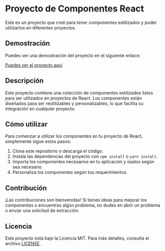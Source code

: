 # Proyecto de Componentes React

Este es un proyecto que creé para tener componentes estilizados y poder utilizarlos en diferentes proyectos.

## Demostración

Puedes ver una demostración del proyecto en el siguiente enlace:

[Puedes ver el proyecto aquí](https://react-components-rose.vercel.app/)

## Descripción

Este proyecto contiene una colección de componentes estilizados listos para ser utilizados en proyectos de React. Los componentes están diseñados para ser reutilizables y personalizables, lo que facilita su integración en cualquier proyecto.

## Cómo utilizar

Para comenzar a utilizar los componentes en tu proyecto de React, simplemente sigue estos pasos:

1. Clona este repositorio o descarga el código.
2. Instala las dependencias del proyecto con `npm install` o `yarn install`.
3. Importa los componentes necesarios en tu aplicación y úsalos según sea necesario.
4. Personaliza los componentes según tus requerimientos.

## Contribución

¡Las contribuciones son bienvenidas! Si tienes ideas para mejorar los componentes o encuentras algún problema, no dudes en abrir un problema o enviar una solicitud de extracción.

## Licencia

Este proyecto está bajo la Licencia MIT. Para más detalles, consulta el archivo [LICENSE](LICENSE).
